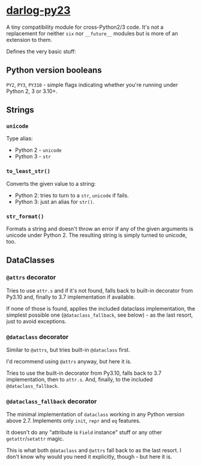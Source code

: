 # [darlog-py23](https://pypi.org/project/darlog-py23/)

A tiny compatibility module for cross-Python2/3 code.
It's not a replacement for neither ``six`` nor ``__future__`` modules but is more of an extension to them.

Defines the very basic stuff:

## Python version booleans
`PY2`, `PY3`, `PY310` - simple flags indicating whether you're running under Python 2, 3 or 3.10+.

## Strings
### `unicode`
Type alias:

* Python 2 - `unicode`
* Python 3 - `str`

### `to_least_str()`
Converts the given value to a string:

* Python 2: tries to turn to a `str`, `unicode` if fails.
* Python 3: just an alias for `str()`.

### `str_format()`
Formats a string and doesn't throw an error if any of the given arguments is unicode under Python 2. The resulting string is simply turned to unicode, too.

## DataClasses
### `@attrs` decorator
Tries to use `attr.s` and if it's not found, falls back to built-in decorator from Py3.10 and, finally to 3.7 implementation if available.

If none of those is found, applies the included dataclass implementation, the simplest possible one (`@dataclass_fallback`, see below) - as the last resort, just to avoid exceptions.

### `@dataclass` decorator
Similar to `@attrs`, but tries built-in `@dataclass` first.

I'd recommend using `@attrs` anyway, but here it is.

Tries to use the built-in decorator from Py3.10, falls back to 3.7 implementation, then to `attr.s`. And, finally, to the included `@dataclass_fallback`.

### `@dataclass_fallback` decorator
The minimal implementation of `dataclass` working in any Python version above 2.7. Implements only `init`, `repr` and `eq` features.

It doesn't do any "attribute is `Field` instance" stuff or any other `getattr`/`setattr` magic.

This is what both `@dataclass` and `@attrs` fall back to as the last resort. I don't know why would you need it explicitly, though - but here it is.
